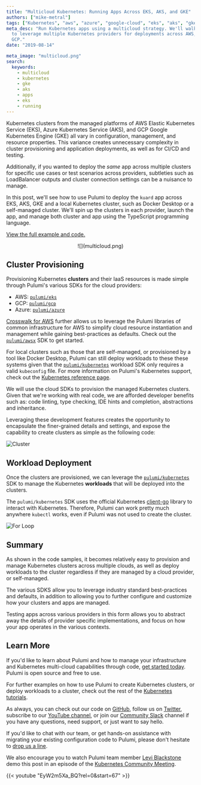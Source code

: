 ```yaml
---
title: "Multicloud Kubernetes: Running Apps Across EKS, AKS, and GKE"
authors: ["mike-metral"]
tags: ["Kubernetes", "aws", "azure", "google-cloud", "eks", "aks", "gke"]
meta_desc: "Run Kubernetes apps using a multicloud strategy. We'll walk through how
  to leverage multiple Kubernetes providers for deployments across AWS, Azure, and
  GCP."
date: "2019-08-14"

meta_image: "multicloud.png"
search:
  keywords:
    - multicloud
    - kubernetes
    - gke
    - aks
    - apps
    - eks
    - running
---
```


Kubernetes clusters from the managed platforms of AWS Elastic Kubernetes Service (EKS),
Azure Kubernetes Service (AKS), and GCP Google Kubernetes Engine (GKE) all vary in configuration, management, and resource
properties. This variance creates unnecessary complexity in cluster provisioning and application
deployments, as well as for CI/CD and testing.

Additionally, if you wanted to deploy the *same* app across multiple clusters
for specific use cases or test scenarios across providers, subtleties
such as LoadBalancer outputs and cluster connection settings can be a nuisance
to manage.

In this post, we'll see how to use Pulumi to deploy the `kuard` app across EKS,
AKS, GKE and a local Kubernetes cluster, such as Docker Desktop or a self-managed cluster.
We'll spin up the clusters in each provider, launch the app,
and manage both cluster and app using the TypeScript programming language.

<!--more-->

[View the full example and code.][multicloud-example]

<center>![](multicloud.png)</center>

## Cluster Provisioning

Provisioning Kubernetes **clusters** and their IaaS resources is made simple
through Pulumi's various SDKs for the cloud providers:

- AWS: [`pulumi/eks`](https://github.com/pulumi/eks)
- GCP: [`pulumi/gcp`](https://github.com/pulumi/gcp)
- Azure: [`pulumi/azure`](https://github.com/pulumi/pulumi-azure)

[Crosswalk for AWS][crosswalk-aws] further allows us to leverage the Pulumi
libraries of common infrastructure for AWS to simplify cloud resource
instantiation and management while gaining best-practices as defaults.
Check out the [`pulumi/awsx`](https://github.com/pulumi/pulumi-awsx) SDK to get
started.

For local clusters such as those that are self-managed, or provisioned by a
tool like Docker Desktop, Pulumi can still deploy workloads to these these
systems given that the [`pulumi/kubernetes`][pulumi-kubernetes] workload SDK only requires a valid `kubeconfig`
file. For more information on Pulumi's Kubernetes support, check out the [Kubernetes reference page](/registry/packages/kubernetes/).

We will use the cloud SDKs to provision the managed Kubernetes clusters. Given
that we're working with real code, we are afforded developer benefits such as:
code linting, type checking, IDE hints and completion,
abstractions and inheritance.

Leveraging these development features creates the opportunity to encapsulate
the finer-grained details and settings, and expose the capability to create
clusters as simple as the following code:

![Cluster](clusters.png)

## Workload Deployment

Once the clusters are provisioned, we can leverage the
[`pulumi/kubernetes`][pulumi-kubernetes] SDK to manage the Kubernetes
**workloads** that will be deployed into the clusters.

The `pulumi/kubernetes` SDK uses the official Kubernetes [client-go][client-go]
library to interact with Kubernetes. Therefore, Pulumi can work pretty
much anywhere `kubectl` works, even if Pulumi was not used to create the cluster.

![For Loop](forloop.png)

## Summary

As shown in the code samples, it becomes relatively easy to provision and
manage Kubernetes clusters across multiple clouds, as well as deploy workloads to the cluster
regardless if they are managed by a cloud provider, or self-managed.

The various SDKS allow you to leverage industry standard best-practices and
defaults, in addition to allowing you to further configure and customize how your clusters
and apps are managed.

Testing apps across various providers in this form allows you to abstract away
the details of provider specific implementations, and focus on how your app
operates in the various contexts.

## Learn More

If you'd like to learn about Pulumi and how to manage your
infrastructure and Kubernetes multi-cloud capabilities through code, [get started today](/docs/get-started/). Pulumi is open source and free to
use.

For further examples on how to use Pulumi to create Kubernetes
clusters, or deploy workloads to a cluster, check out the rest of the
[Kubernetes tutorials](/registry/packages/kubernetes/how-to-guides/).

As always, you can check out our code on
[GitHub](https://github.com/pulumi), follow us on
[Twitter](https://twitter.com/pulumicorp), subscribe to our [YouTube
channel](https://www.youtube.com/channel/UC2Dhyn4Ev52YSbcpfnfP0Mw), or
join our [Community Slack](https://slack.pulumi.com/) channel if you have
any questions, need support, or just want to say hello.

If you'd like to chat with our team, or get hands-on assistance with
migrating your existing configuration code to Pulumi, please don't hesitate to [drop us a line](/contact/).

We also encourage you to watch Pulumi team member [Levi Blackstone][levi-blackstone]
demo this post in an episode of the [Kubernetes Community Meeting](https://kubernetes.io/community).

{{< youtube "EyW2m5Xa_BQ?rel=0&start=67" >}}

<!-- markdownlint-disable url -->
[multicloud-example]: https://github.com/pulumi/examples/tree/master/kubernetes-ts-multicloud
[levi-blackstone]: /blog/author/levi-blackstone/
[pulumi-kubernetes]: https://github.com/pulumi/pulumi-kubernetes
[client-go]: https://github.com/kubernetes/client-go
[crosswalk-aws]: /docs/iac/clouds/aws/guides/
<!-- markdownlint-enable url -->
